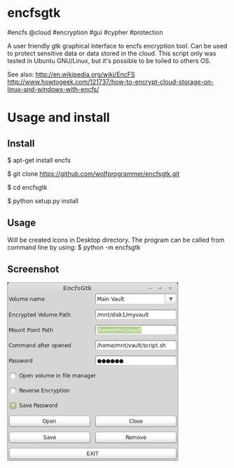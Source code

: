 encfsgtk
========

#encfs @cloud #encryption #gui #cypher #protection

A user friendly gtk graphical interface to encfs encryption tool. Can be used to protect sensitive data or data stored in the cloud. This script only was tested in Ubuntu GNU/Linux, but it's possible to be toiled to others OS.


See also:
http://en.wikipedia.org/wiki/EncFS
http://www.howtogeek.com/121737/how-to-encrypt-cloud-storage-on-linux-and-windows-with-encfs/

# Usage and install

## Install

$ apt-get install encfs

$ git clone https://github.com/wolfprogrammer/encfsgtk.git

$ cd encfsgtk

$ python setup.py install

## Usage

Will be created icons in Desktop directory. 
The program can be called from command line by using:  $ python -m encfsgtk

## Screenshot

![ScreenShot](https://raw.githubusercontent.com/wolfprogrammer/encfsgtk/master/Encfsgtk_screenshot.png)

